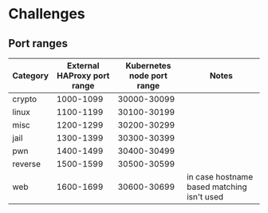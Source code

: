 # Challenges

## Port ranges

| Category    | External HAProxy port range | Kubernetes node port range | Notes                                      |
|-------------|-----------------------------|----------------------------|--------------------------------------------|
| crypto      | 1000-1099                   | 30000-30099                |                                            |
| linux       | 1100-1199                   | 30100-30199                |                                            |
| misc        | 1200-1299                   | 30200-30299                |                                            |
| jail        | 1300-1399                   | 30300-30399                |                                            |
| pwn         | 1400-1499                   | 30400-30499                |                                            |
| reverse     | 1500-1599                   | 30500-30599                |                                            |
| web         | 1600-1699                   | 30600-30699                | in case hostname based matching isn't used |
